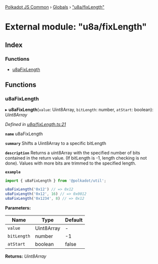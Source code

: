 [Polkadot JS Common](../README.md) › [Globals](../globals.md) › ["u8a/fixLength"](_u8a_fixlength_.md)

# External module: "u8a/fixLength"

## Index

### Functions

* [u8aFixLength](_u8a_fixlength_.md#u8afixlength)

## Functions

###  u8aFixLength

▸ **u8aFixLength**(`value`: Uint8Array, `bitLength`: number, `atStart`: boolean): *Uint8Array*

*Defined in [u8a/fixLength.ts:21](https://github.com/polkadot-js/common/blob/c988d5011/packages/util/src/u8a/fixLength.ts#L21)*

**`name`** u8aFixLength

**`summary`** Shifts a Uint8Array to a specific bitLength

**`description`** 
Returns a uint8Array with the specified number of bits contained in the return value. (If bitLength is -1, length checking is not done). Values with more bits are trimmed to the specified length.

**`example`** 
<BR>

```javascript
import { u8aFixLength } from '@polkadot/util';

u8aFixLength('0x12') // => 0x12
u8aFixLength('0x12', 16) // => 0x0012
u8aFixLength('0x1234', 8) // => 0x12
```

**Parameters:**

Name | Type | Default |
------ | ------ | ------ |
`value` | Uint8Array | - |
`bitLength` | number |  -1 |
`atStart` | boolean | false |

**Returns:** *Uint8Array*
